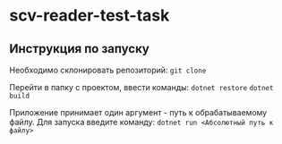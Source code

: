 # scv-reader-test-task

## Инструкция по запуску
Необходимо склонировать репозиторий:
`git clone`

Перейти в папку с проектом, ввести команды:
`dotnet restore`
`dotnet build`

Приложение принимает один аргумент - путь к обрабатываемому файлу. Для запуска введите команду:
`dotnet run <Абсолютный путь к файлу>`